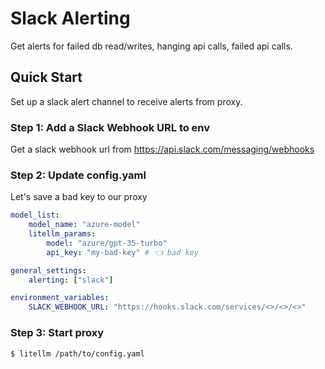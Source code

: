 # Slack Alerting

Get alerts for failed db read/writes, hanging api calls, failed api calls. 

## Quick Start

Set up a slack alert channel to receive alerts from proxy.

### Step 1: Add a Slack Webhook URL to env

Get a slack webhook url from https://api.slack.com/messaging/webhooks


### Step 2: Update config.yaml 

Let's save a bad key to our proxy

```yaml
model_list: 
    model_name: "azure-model"
    litellm_params:
        model: "azure/gpt-35-turbo"
        api_key: "my-bad-key" # 👈 bad key

general_settings: 
    alerting: ["slack"]

environment_variables:
    SLACK_WEBHOOK_URL: "https://hooks.slack.com/services/<>/<>/<>"
```

### Step 3: Start proxy

```bash
$ litellm /path/to/config.yaml
```